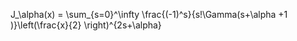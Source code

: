 J_\alpha(x) = \sum_{s=0}^\infty \frac{(-1)^s}{s!\Gamma(s+\alpha +1 )}\left(\frac{x}{2} \right)^{2s+\alpha}

